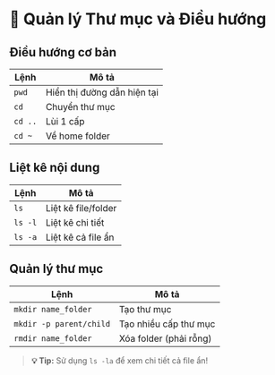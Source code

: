 # 📁 Quản lý Thư mục và Điều hướng

## Điều hướng cơ bản

| Lệnh | Mô tả |
|------|-------|
| `pwd` | Hiển thị đường dẫn hiện tại |
| `cd` | Chuyển thư mục |
| `cd ..` | Lùi 1 cấp |
| `cd ~` | Về home folder |

## Liệt kê nội dung

| Lệnh | Mô tả |
|------|-------|
| `ls` | Liệt kê file/folder |
| `ls -l` | Liệt kê chi tiết |
| `ls -a` | Liệt kê cả file ẩn |

## Quản lý thư mục

| Lệnh | Mô tả |
|------|-------|
| `mkdir name_folder` | Tạo thư mục |
| `mkdir -p parent/child` | Tạo nhiều cấp thư mục |
| `rmdir name_folder` | Xóa folder (phải rỗng) |

> **💡 Tip:** Sử dụng `ls -la` để xem chi tiết cả file ẩn!

